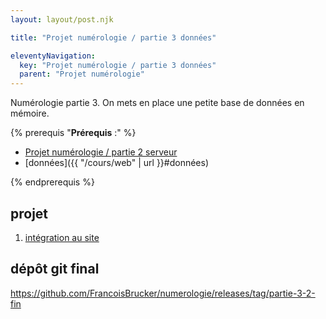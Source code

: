 ```yaml
---
layout: layout/post.njk

title: "Projet numérologie / partie 3 données"

eleventyNavigation:
  key: "Projet numérologie / partie 3 données"
  parent: "Projet numérologie"
---
```


<!-- début résumé -->

Numérologie partie 3. On mets en place une petite base de données en mémoire.

<!-- fin résumé -->

{% prerequis "**Prérequis** :" %}

* [Projet numérologie / partie 2 serveur](../partie-2-serveur)
* [données]({{ "/cours/web" | url }}#données)

{% endprerequis %}

## projet

1. [intégration au site](./integration)

## dépôt git final

<https://github.com/FrancoisBrucker/numerologie/releases/tag/partie-3-2-fin>
